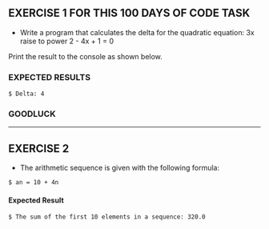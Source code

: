 ## EXERCISE 1 FOR THIS 100 DAYS OF CODE TASK

- Write a program that calculates the delta for the quadratic equation:
3x raise to power 2 - 4x + 1 = 0

Print the result to the console as shown below.

### EXPECTED RESULTS
~~~
$ Delta: 4
~~~

### GOODLUCK
---

## EXERCISE 2 

- The arithmetic sequence is given with the following formula:

~~~
$ an = 10 + 4n 
~~~

#### Expected Result

~~~
$ The sum of the first 10 elements in a sequence: 320.0
~~~





















